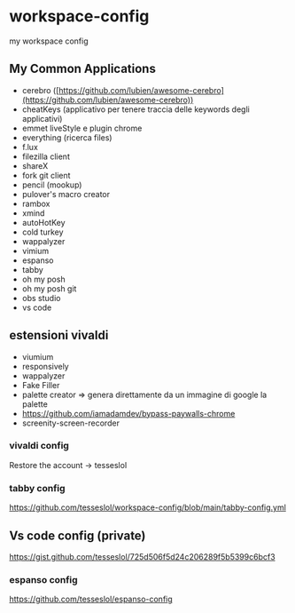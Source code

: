 # workspace-config
my workspace config


## My Common Applications
- cerebro ([https://github.com/lubien/awesome-cerebro](https://github.com/lubien/awesome-cerebro))  
- cheatKeys (applicativo per tenere traccia delle keywords degli applicativi)  
- emmet liveStyle e plugin chrome  
- everything (ricerca files)  
- f.lux  
- filezilla client  
- shareX  
- fork git client  
- pencil (mookup)  
- pulover's macro creator  
- rambox  
- xmind  
- autoHotKey  
- cold turkey  
- wappalyzer  
- vimium 
- espanso 
- tabby
- oh my posh
- oh my posh git
- obs studio
- vs code

## estensioni vivaldi
- viumium
- responsively
- wappalyzer
- Fake Filler
- palette creator => genera direttamente da un immagine di google la palette
- https://github.com/iamadamdev/bypass-paywalls-chrome
- screenity-screen-recorder

### vivaldi config
Restore the account -> tesseslol

### tabby config
https://github.com/tesseslol/workspace-config/blob/main/tabby-config.yml

## Vs code config (private)
https://gist.github.com/tesseslol/725d506f5d24c206289f5b5399c6bcf3

### espanso config
https://github.com/tesseslol/espanso-config
